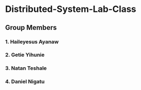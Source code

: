# Distributed-System-Lab-Class
## Group Members
### 1. Haileyesus Ayanaw
### 2. Getie Yihunie
### 3. Natan Teshale
### 4. Daniel Nigatu

